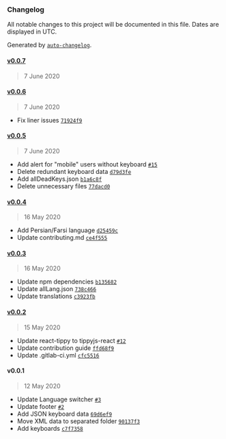 ### Changelog

All notable changes to this project will be documented in this file. Dates are displayed in UTC.

Generated by [`auto-changelog`](https://github.com/CookPete/auto-changelog).

#### [v0.0.7](https://gitlab.com/zyxneo/typing/compare/v0.0.6...v0.0.7)

> 7 June 2020

#### [v0.0.6](https://gitlab.com/zyxneo/typing/compare/v0.0.5...v0.0.6)

> 7 June 2020

- Fix liner issues [`71924f9`](https://gitlab.com/zyxneo/typing/commit/71924f9e082c8048b85772e3ee293d261c06ff14)

#### [v0.0.5](https://gitlab.com/zyxneo/typing/compare/v0.0.4...v0.0.5)

> 7 June 2020

- Add alert for "mobile" users without keyboard [`#15`](https://gitlab.com/zyxneo/typing/issues/15)
- Delete redundant keyboard data [`d79d3fe`](https://gitlab.com/zyxneo/typing/commit/d79d3fed79e68440152390bd1190ca6a0895d466)
- Add allDeadKeys.json [`b1a6c8f`](https://gitlab.com/zyxneo/typing/commit/b1a6c8f4f8d86d3df00adc256c356b11fc984da9)
- Delete unnecessary files [`77dacd0`](https://gitlab.com/zyxneo/typing/commit/77dacd040e9859ce2a51d027dcc3b44f8a2e8e69)

#### [v0.0.4](https://gitlab.com/zyxneo/typing/compare/v0.0.3...v0.0.4)

> 16 May 2020

- Add Persian/Farsi language [`d25459c`](https://gitlab.com/zyxneo/typing/commit/d25459cb709c556bfb09b1e5d05b4cf418b73134)
- Update contributing.md [`ce4f555`](https://gitlab.com/zyxneo/typing/commit/ce4f555b1de39cfdcb35a3eb6ab59858656b93ca)

#### [v0.0.3](https://gitlab.com/zyxneo/typing/compare/v0.0.2...v0.0.3)

> 16 May 2020

- Update npm dependencies [`b135682`](https://gitlab.com/zyxneo/typing/commit/b135682388c5c18cfb5a77ccb8ae96bf78c4462b)
- Update allLang.json [`738c466`](https://gitlab.com/zyxneo/typing/commit/738c466f8a38054cc68e9482d2cdc774e976332e)
- Update translations [`c3923fb`](https://gitlab.com/zyxneo/typing/commit/c3923fb1add8c694030c2663e30fc462a2ff907a)

#### [v0.0.2](https://gitlab.com/zyxneo/typing/compare/v0.0.1...v0.0.2)

> 15 May 2020

- Update react-tippy to tippyjs-react [`#12`](https://gitlab.com/zyxneo/typing/issues/12)
- Update contribution guide [`ffd68f9`](https://gitlab.com/zyxneo/typing/commit/ffd68f9603895c0c08fbeb978e93708be2cc1e05)
- Update .gitlab-ci.yml [`cfc5516`](https://gitlab.com/zyxneo/typing/commit/cfc55164c37c5f153cb52cd321f026a3aa97c9d1)

#### v0.0.1

> 12 May 2020

- Update Language switcher [`#3`](https://gitlab.com/zyxneo/typing/issues/3)
- Update footer [`#2`](https://gitlab.com/zyxneo/typing/issues/2)
- Add JSON keyboard data [`69d6ef9`](https://gitlab.com/zyxneo/typing/commit/69d6ef9f9348bf6785d5ca74abb653647397523a)
- Move XML data to separated folder [`90137f3`](https://gitlab.com/zyxneo/typing/commit/90137f3a3f3f71aaec1a774de41f219514e82ece)
- Add keyboards [`c7f7358`](https://gitlab.com/zyxneo/typing/commit/c7f7358f9bbec1d7b091572a200e6354be2d6c20)
